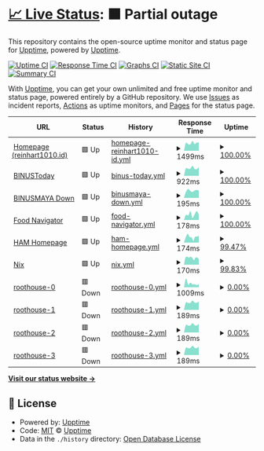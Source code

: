 # [📈 Live Status](https://status.reinhart1010.id): <!--live status--> **🟧 Partial outage**

This repository contains the open-source uptime monitor and status page for [Upptime](https://upptime.js.org), powered by [Upptime](https://github.com/upptime/upptime).

[![Uptime CI](https://github.com/alterine0101/roothouse-status/workflows/Uptime%20CI/badge.svg)](https://github.com/alterine0101/roothouse-status/actions?query=workflow%3A%22Uptime+CI%22)
[![Response Time CI](https://github.com/alterine0101/roothouse-status/workflows/Response%20Time%20CI/badge.svg)](https://github.com/alterine0101/roothouse-status/actions?query=workflow%3A%22Response+Time+CI%22)
[![Graphs CI](https://github.com/alterine0101/roothouse-status/workflows/Graphs%20CI/badge.svg)](https://github.com/alterine0101/roothouse-status/actions?query=workflow%3A%22Graphs+CI%22)
[![Static Site CI](https://github.com/alterine0101/roothouse-status/workflows/Static%20Site%20CI/badge.svg)](https://github.com/alterine0101/roothouse-status/actions?query=workflow%3A%22Static+Site+CI%22)
[![Summary CI](https://github.com/alterine0101/roothouse-status/workflows/Summary%20CI/badge.svg)](https://github.com/alterine0101/roothouse-status/actions?query=workflow%3A%22Summary+CI%22)

With [Upptime](https://upptime.js.org), you can get your own unlimited and free uptime monitor and status page, powered entirely by a GitHub repository. We use [Issues](https://github.com/upptime/upptime/issues) as incident reports, [Actions](https://github.com/alterine0101/roothouse-status/actions) as uptime monitors, and [Pages](https://status.reinhart1010.id) for the status page.

<!--start: status pages-->
<!-- This summary is generated by Upptime (https://github.com/upptime/upptime) -->
<!-- Do not edit this manually, your changes will be overwritten -->
<!-- prettier-ignore -->
| URL | Status | History | Response Time | Uptime |
| --- | ------ | ------- | ------------- | ------ |
| <img alt="" src="https://favicons.githubusercontent.com/reinhart1010.id" height="13"> [Homepage (reinhart1010.id)](https://reinhart1010.id) | 🟩 Up | [homepage-reinhart1010-id.yml](https://github.com/alterine0101/roothouse-status/commits/HEAD/history/homepage-reinhart1010-id.yml) | <details><summary><img alt="Response time graph" src="./graphs/homepage-reinhart1010-id/response-time-week.png" height="20"> 1499ms</summary><br><a href="https://status.reinhart1010.id/history/homepage-reinhart1010-id"><img alt="Response time 1552" src="https://img.shields.io/endpoint?url=https%3A%2F%2Fraw.githubusercontent.com%2Falterine0101%2Froothouse-status%2FHEAD%2Fapi%2Fhomepage-reinhart1010-id%2Fresponse-time.json"></a><br><a href="https://status.reinhart1010.id/history/homepage-reinhart1010-id"><img alt="24-hour response time 1389" src="https://img.shields.io/endpoint?url=https%3A%2F%2Fraw.githubusercontent.com%2Falterine0101%2Froothouse-status%2FHEAD%2Fapi%2Fhomepage-reinhart1010-id%2Fresponse-time-day.json"></a><br><a href="https://status.reinhart1010.id/history/homepage-reinhart1010-id"><img alt="7-day response time 1499" src="https://img.shields.io/endpoint?url=https%3A%2F%2Fraw.githubusercontent.com%2Falterine0101%2Froothouse-status%2FHEAD%2Fapi%2Fhomepage-reinhart1010-id%2Fresponse-time-week.json"></a><br><a href="https://status.reinhart1010.id/history/homepage-reinhart1010-id"><img alt="30-day response time 1387" src="https://img.shields.io/endpoint?url=https%3A%2F%2Fraw.githubusercontent.com%2Falterine0101%2Froothouse-status%2FHEAD%2Fapi%2Fhomepage-reinhart1010-id%2Fresponse-time-month.json"></a><br><a href="https://status.reinhart1010.id/history/homepage-reinhart1010-id"><img alt="1-year response time 1552" src="https://img.shields.io/endpoint?url=https%3A%2F%2Fraw.githubusercontent.com%2Falterine0101%2Froothouse-status%2FHEAD%2Fapi%2Fhomepage-reinhart1010-id%2Fresponse-time-year.json"></a></details> | <details><summary><a href="https://status.reinhart1010.id/history/homepage-reinhart1010-id">100.00%</a></summary><a href="https://status.reinhart1010.id/history/homepage-reinhart1010-id"><img alt="All-time uptime 99.93%" src="https://img.shields.io/endpoint?url=https%3A%2F%2Fraw.githubusercontent.com%2Falterine0101%2Froothouse-status%2FHEAD%2Fapi%2Fhomepage-reinhart1010-id%2Fuptime.json"></a><br><a href="https://status.reinhart1010.id/history/homepage-reinhart1010-id"><img alt="24-hour uptime 100.00%" src="https://img.shields.io/endpoint?url=https%3A%2F%2Fraw.githubusercontent.com%2Falterine0101%2Froothouse-status%2FHEAD%2Fapi%2Fhomepage-reinhart1010-id%2Fuptime-day.json"></a><br><a href="https://status.reinhart1010.id/history/homepage-reinhart1010-id"><img alt="7-day uptime 100.00%" src="https://img.shields.io/endpoint?url=https%3A%2F%2Fraw.githubusercontent.com%2Falterine0101%2Froothouse-status%2FHEAD%2Fapi%2Fhomepage-reinhart1010-id%2Fuptime-week.json"></a><br><a href="https://status.reinhart1010.id/history/homepage-reinhart1010-id"><img alt="30-day uptime 100.00%" src="https://img.shields.io/endpoint?url=https%3A%2F%2Fraw.githubusercontent.com%2Falterine0101%2Froothouse-status%2FHEAD%2Fapi%2Fhomepage-reinhart1010-id%2Fuptime-month.json"></a><br><a href="https://status.reinhart1010.id/history/homepage-reinhart1010-id"><img alt="1-year uptime 99.93%" src="https://img.shields.io/endpoint?url=https%3A%2F%2Fraw.githubusercontent.com%2Falterine0101%2Froothouse-status%2FHEAD%2Fapi%2Fhomepage-reinhart1010-id%2Fuptime-year.json"></a></details>
| <img alt="" src="https://favicons.githubusercontent.com/binustoday.reinhart1010.id" height="13"> [BINUSToday](https://binustoday.reinhart1010.id) | 🟩 Up | [binus-today.yml](https://github.com/alterine0101/roothouse-status/commits/HEAD/history/binus-today.yml) | <details><summary><img alt="Response time graph" src="./graphs/binus-today/response-time-week.png" height="20"> 922ms</summary><br><a href="https://status.reinhart1010.id/history/binus-today"><img alt="Response time 994" src="https://img.shields.io/endpoint?url=https%3A%2F%2Fraw.githubusercontent.com%2Falterine0101%2Froothouse-status%2FHEAD%2Fapi%2Fbinus-today%2Fresponse-time.json"></a><br><a href="https://status.reinhart1010.id/history/binus-today"><img alt="24-hour response time 877" src="https://img.shields.io/endpoint?url=https%3A%2F%2Fraw.githubusercontent.com%2Falterine0101%2Froothouse-status%2FHEAD%2Fapi%2Fbinus-today%2Fresponse-time-day.json"></a><br><a href="https://status.reinhart1010.id/history/binus-today"><img alt="7-day response time 922" src="https://img.shields.io/endpoint?url=https%3A%2F%2Fraw.githubusercontent.com%2Falterine0101%2Froothouse-status%2FHEAD%2Fapi%2Fbinus-today%2Fresponse-time-week.json"></a><br><a href="https://status.reinhart1010.id/history/binus-today"><img alt="30-day response time 953" src="https://img.shields.io/endpoint?url=https%3A%2F%2Fraw.githubusercontent.com%2Falterine0101%2Froothouse-status%2FHEAD%2Fapi%2Fbinus-today%2Fresponse-time-month.json"></a><br><a href="https://status.reinhart1010.id/history/binus-today"><img alt="1-year response time 994" src="https://img.shields.io/endpoint?url=https%3A%2F%2Fraw.githubusercontent.com%2Falterine0101%2Froothouse-status%2FHEAD%2Fapi%2Fbinus-today%2Fresponse-time-year.json"></a></details> | <details><summary><a href="https://status.reinhart1010.id/history/binus-today">100.00%</a></summary><a href="https://status.reinhart1010.id/history/binus-today"><img alt="All-time uptime 99.89%" src="https://img.shields.io/endpoint?url=https%3A%2F%2Fraw.githubusercontent.com%2Falterine0101%2Froothouse-status%2FHEAD%2Fapi%2Fbinus-today%2Fuptime.json"></a><br><a href="https://status.reinhart1010.id/history/binus-today"><img alt="24-hour uptime 100.00%" src="https://img.shields.io/endpoint?url=https%3A%2F%2Fraw.githubusercontent.com%2Falterine0101%2Froothouse-status%2FHEAD%2Fapi%2Fbinus-today%2Fuptime-day.json"></a><br><a href="https://status.reinhart1010.id/history/binus-today"><img alt="7-day uptime 100.00%" src="https://img.shields.io/endpoint?url=https%3A%2F%2Fraw.githubusercontent.com%2Falterine0101%2Froothouse-status%2FHEAD%2Fapi%2Fbinus-today%2Fuptime-week.json"></a><br><a href="https://status.reinhart1010.id/history/binus-today"><img alt="30-day uptime 100.00%" src="https://img.shields.io/endpoint?url=https%3A%2F%2Fraw.githubusercontent.com%2Falterine0101%2Froothouse-status%2FHEAD%2Fapi%2Fbinus-today%2Fuptime-month.json"></a><br><a href="https://status.reinhart1010.id/history/binus-today"><img alt="1-year uptime 99.89%" src="https://img.shields.io/endpoint?url=https%3A%2F%2Fraw.githubusercontent.com%2Falterine0101%2Froothouse-status%2FHEAD%2Fapi%2Fbinus-today%2Fuptime-year.json"></a></details>
| <img alt="" src="https://favicons.githubusercontent.com/binusmayadown.reinhart1010.id" height="13"> [BINUSMAYA Down](https://binusmayadown.reinhart1010.id) | 🟩 Up | [binusmaya-down.yml](https://github.com/alterine0101/roothouse-status/commits/HEAD/history/binusmaya-down.yml) | <details><summary><img alt="Response time graph" src="./graphs/binusmaya-down/response-time-week.png" height="20"> 195ms</summary><br><a href="https://status.reinhart1010.id/history/binusmaya-down"><img alt="Response time 287" src="https://img.shields.io/endpoint?url=https%3A%2F%2Fraw.githubusercontent.com%2Falterine0101%2Froothouse-status%2FHEAD%2Fapi%2Fbinusmaya-down%2Fresponse-time.json"></a><br><a href="https://status.reinhart1010.id/history/binusmaya-down"><img alt="24-hour response time 249" src="https://img.shields.io/endpoint?url=https%3A%2F%2Fraw.githubusercontent.com%2Falterine0101%2Froothouse-status%2FHEAD%2Fapi%2Fbinusmaya-down%2Fresponse-time-day.json"></a><br><a href="https://status.reinhart1010.id/history/binusmaya-down"><img alt="7-day response time 195" src="https://img.shields.io/endpoint?url=https%3A%2F%2Fraw.githubusercontent.com%2Falterine0101%2Froothouse-status%2FHEAD%2Fapi%2Fbinusmaya-down%2Fresponse-time-week.json"></a><br><a href="https://status.reinhart1010.id/history/binusmaya-down"><img alt="30-day response time 188" src="https://img.shields.io/endpoint?url=https%3A%2F%2Fraw.githubusercontent.com%2Falterine0101%2Froothouse-status%2FHEAD%2Fapi%2Fbinusmaya-down%2Fresponse-time-month.json"></a><br><a href="https://status.reinhart1010.id/history/binusmaya-down"><img alt="1-year response time 287" src="https://img.shields.io/endpoint?url=https%3A%2F%2Fraw.githubusercontent.com%2Falterine0101%2Froothouse-status%2FHEAD%2Fapi%2Fbinusmaya-down%2Fresponse-time-year.json"></a></details> | <details><summary><a href="https://status.reinhart1010.id/history/binusmaya-down">100.00%</a></summary><a href="https://status.reinhart1010.id/history/binusmaya-down"><img alt="All-time uptime 99.94%" src="https://img.shields.io/endpoint?url=https%3A%2F%2Fraw.githubusercontent.com%2Falterine0101%2Froothouse-status%2FHEAD%2Fapi%2Fbinusmaya-down%2Fuptime.json"></a><br><a href="https://status.reinhart1010.id/history/binusmaya-down"><img alt="24-hour uptime 100.00%" src="https://img.shields.io/endpoint?url=https%3A%2F%2Fraw.githubusercontent.com%2Falterine0101%2Froothouse-status%2FHEAD%2Fapi%2Fbinusmaya-down%2Fuptime-day.json"></a><br><a href="https://status.reinhart1010.id/history/binusmaya-down"><img alt="7-day uptime 100.00%" src="https://img.shields.io/endpoint?url=https%3A%2F%2Fraw.githubusercontent.com%2Falterine0101%2Froothouse-status%2FHEAD%2Fapi%2Fbinusmaya-down%2Fuptime-week.json"></a><br><a href="https://status.reinhart1010.id/history/binusmaya-down"><img alt="30-day uptime 100.00%" src="https://img.shields.io/endpoint?url=https%3A%2F%2Fraw.githubusercontent.com%2Falterine0101%2Froothouse-status%2FHEAD%2Fapi%2Fbinusmaya-down%2Fuptime-month.json"></a><br><a href="https://status.reinhart1010.id/history/binusmaya-down"><img alt="1-year uptime 99.94%" src="https://img.shields.io/endpoint?url=https%3A%2F%2Fraw.githubusercontent.com%2Falterine0101%2Froothouse-status%2FHEAD%2Fapi%2Fbinusmaya-down%2Fuptime-year.json"></a></details>
| <img alt="" src="https://favicons.githubusercontent.com/reinhart1010.github.io" height="13"> [Food Navigator](https://reinhart1010.github.io/foodnavigator) | 🟩 Up | [food-navigator.yml](https://github.com/alterine0101/roothouse-status/commits/HEAD/history/food-navigator.yml) | <details><summary><img alt="Response time graph" src="./graphs/food-navigator/response-time-week.png" height="20"> 178ms</summary><br><a href="https://status.reinhart1010.id/history/food-navigator"><img alt="Response time 153" src="https://img.shields.io/endpoint?url=https%3A%2F%2Fraw.githubusercontent.com%2Falterine0101%2Froothouse-status%2FHEAD%2Fapi%2Ffood-navigator%2Fresponse-time.json"></a><br><a href="https://status.reinhart1010.id/history/food-navigator"><img alt="24-hour response time 208" src="https://img.shields.io/endpoint?url=https%3A%2F%2Fraw.githubusercontent.com%2Falterine0101%2Froothouse-status%2FHEAD%2Fapi%2Ffood-navigator%2Fresponse-time-day.json"></a><br><a href="https://status.reinhart1010.id/history/food-navigator"><img alt="7-day response time 178" src="https://img.shields.io/endpoint?url=https%3A%2F%2Fraw.githubusercontent.com%2Falterine0101%2Froothouse-status%2FHEAD%2Fapi%2Ffood-navigator%2Fresponse-time-week.json"></a><br><a href="https://status.reinhart1010.id/history/food-navigator"><img alt="30-day response time 145" src="https://img.shields.io/endpoint?url=https%3A%2F%2Fraw.githubusercontent.com%2Falterine0101%2Froothouse-status%2FHEAD%2Fapi%2Ffood-navigator%2Fresponse-time-month.json"></a><br><a href="https://status.reinhart1010.id/history/food-navigator"><img alt="1-year response time 153" src="https://img.shields.io/endpoint?url=https%3A%2F%2Fraw.githubusercontent.com%2Falterine0101%2Froothouse-status%2FHEAD%2Fapi%2Ffood-navigator%2Fresponse-time-year.json"></a></details> | <details><summary><a href="https://status.reinhart1010.id/history/food-navigator">100.00%</a></summary><a href="https://status.reinhart1010.id/history/food-navigator"><img alt="All-time uptime 100.00%" src="https://img.shields.io/endpoint?url=https%3A%2F%2Fraw.githubusercontent.com%2Falterine0101%2Froothouse-status%2FHEAD%2Fapi%2Ffood-navigator%2Fuptime.json"></a><br><a href="https://status.reinhart1010.id/history/food-navigator"><img alt="24-hour uptime 100.00%" src="https://img.shields.io/endpoint?url=https%3A%2F%2Fraw.githubusercontent.com%2Falterine0101%2Froothouse-status%2FHEAD%2Fapi%2Ffood-navigator%2Fuptime-day.json"></a><br><a href="https://status.reinhart1010.id/history/food-navigator"><img alt="7-day uptime 100.00%" src="https://img.shields.io/endpoint?url=https%3A%2F%2Fraw.githubusercontent.com%2Falterine0101%2Froothouse-status%2FHEAD%2Fapi%2Ffood-navigator%2Fuptime-week.json"></a><br><a href="https://status.reinhart1010.id/history/food-navigator"><img alt="30-day uptime 100.00%" src="https://img.shields.io/endpoint?url=https%3A%2F%2Fraw.githubusercontent.com%2Falterine0101%2Froothouse-status%2FHEAD%2Fapi%2Ffood-navigator%2Fuptime-month.json"></a><br><a href="https://status.reinhart1010.id/history/food-navigator"><img alt="1-year uptime 100.00%" src="https://img.shields.io/endpoint?url=https%3A%2F%2Fraw.githubusercontent.com%2Falterine0101%2Froothouse-status%2FHEAD%2Fapi%2Ffood-navigator%2Fuptime-year.json"></a></details>
| <img alt="" src="https://favicons.githubusercontent.com/ham.reinhart1010.id" height="13"> [HAM Homepage](https://ham.reinhart1010.id) | 🟩 Up | [ham-homepage.yml](https://github.com/alterine0101/roothouse-status/commits/HEAD/history/ham-homepage.yml) | <details><summary><img alt="Response time graph" src="./graphs/ham-homepage/response-time-week.png" height="20"> 174ms</summary><br><a href="https://status.reinhart1010.id/history/ham-homepage"><img alt="Response time 227" src="https://img.shields.io/endpoint?url=https%3A%2F%2Fraw.githubusercontent.com%2Falterine0101%2Froothouse-status%2FHEAD%2Fapi%2Fham-homepage%2Fresponse-time.json"></a><br><a href="https://status.reinhart1010.id/history/ham-homepage"><img alt="24-hour response time 196" src="https://img.shields.io/endpoint?url=https%3A%2F%2Fraw.githubusercontent.com%2Falterine0101%2Froothouse-status%2FHEAD%2Fapi%2Fham-homepage%2Fresponse-time-day.json"></a><br><a href="https://status.reinhart1010.id/history/ham-homepage"><img alt="7-day response time 174" src="https://img.shields.io/endpoint?url=https%3A%2F%2Fraw.githubusercontent.com%2Falterine0101%2Froothouse-status%2FHEAD%2Fapi%2Fham-homepage%2Fresponse-time-week.json"></a><br><a href="https://status.reinhart1010.id/history/ham-homepage"><img alt="30-day response time 173" src="https://img.shields.io/endpoint?url=https%3A%2F%2Fraw.githubusercontent.com%2Falterine0101%2Froothouse-status%2FHEAD%2Fapi%2Fham-homepage%2Fresponse-time-month.json"></a><br><a href="https://status.reinhart1010.id/history/ham-homepage"><img alt="1-year response time 227" src="https://img.shields.io/endpoint?url=https%3A%2F%2Fraw.githubusercontent.com%2Falterine0101%2Froothouse-status%2FHEAD%2Fapi%2Fham-homepage%2Fresponse-time-year.json"></a></details> | <details><summary><a href="https://status.reinhart1010.id/history/ham-homepage">99.47%</a></summary><a href="https://status.reinhart1010.id/history/ham-homepage"><img alt="All-time uptime 99.92%" src="https://img.shields.io/endpoint?url=https%3A%2F%2Fraw.githubusercontent.com%2Falterine0101%2Froothouse-status%2FHEAD%2Fapi%2Fham-homepage%2Fuptime.json"></a><br><a href="https://status.reinhart1010.id/history/ham-homepage"><img alt="24-hour uptime 100.00%" src="https://img.shields.io/endpoint?url=https%3A%2F%2Fraw.githubusercontent.com%2Falterine0101%2Froothouse-status%2FHEAD%2Fapi%2Fham-homepage%2Fuptime-day.json"></a><br><a href="https://status.reinhart1010.id/history/ham-homepage"><img alt="7-day uptime 99.47%" src="https://img.shields.io/endpoint?url=https%3A%2F%2Fraw.githubusercontent.com%2Falterine0101%2Froothouse-status%2FHEAD%2Fapi%2Fham-homepage%2Fuptime-week.json"></a><br><a href="https://status.reinhart1010.id/history/ham-homepage"><img alt="30-day uptime 99.88%" src="https://img.shields.io/endpoint?url=https%3A%2F%2Fraw.githubusercontent.com%2Falterine0101%2Froothouse-status%2FHEAD%2Fapi%2Fham-homepage%2Fuptime-month.json"></a><br><a href="https://status.reinhart1010.id/history/ham-homepage"><img alt="1-year uptime 99.92%" src="https://img.shields.io/endpoint?url=https%3A%2F%2Fraw.githubusercontent.com%2Falterine0101%2Froothouse-status%2FHEAD%2Fapi%2Fham-homepage%2Fuptime-year.json"></a></details>
| <img alt="" src="https://favicons.githubusercontent.com/nix.reinhart1010.id" height="13"> [Nix](https://nix.reinhart1010.id) | 🟩 Up | [nix.yml](https://github.com/alterine0101/roothouse-status/commits/HEAD/history/nix.yml) | <details><summary><img alt="Response time graph" src="./graphs/nix/response-time-week.png" height="20"> 170ms</summary><br><a href="https://status.reinhart1010.id/history/nix"><img alt="Response time 315" src="https://img.shields.io/endpoint?url=https%3A%2F%2Fraw.githubusercontent.com%2Falterine0101%2Froothouse-status%2FHEAD%2Fapi%2Fnix%2Fresponse-time.json"></a><br><a href="https://status.reinhart1010.id/history/nix"><img alt="24-hour response time 172" src="https://img.shields.io/endpoint?url=https%3A%2F%2Fraw.githubusercontent.com%2Falterine0101%2Froothouse-status%2FHEAD%2Fapi%2Fnix%2Fresponse-time-day.json"></a><br><a href="https://status.reinhart1010.id/history/nix"><img alt="7-day response time 170" src="https://img.shields.io/endpoint?url=https%3A%2F%2Fraw.githubusercontent.com%2Falterine0101%2Froothouse-status%2FHEAD%2Fapi%2Fnix%2Fresponse-time-week.json"></a><br><a href="https://status.reinhart1010.id/history/nix"><img alt="30-day response time 175" src="https://img.shields.io/endpoint?url=https%3A%2F%2Fraw.githubusercontent.com%2Falterine0101%2Froothouse-status%2FHEAD%2Fapi%2Fnix%2Fresponse-time-month.json"></a><br><a href="https://status.reinhart1010.id/history/nix"><img alt="1-year response time 315" src="https://img.shields.io/endpoint?url=https%3A%2F%2Fraw.githubusercontent.com%2Falterine0101%2Froothouse-status%2FHEAD%2Fapi%2Fnix%2Fresponse-time-year.json"></a></details> | <details><summary><a href="https://status.reinhart1010.id/history/nix">99.83%</a></summary><a href="https://status.reinhart1010.id/history/nix"><img alt="All-time uptime 99.93%" src="https://img.shields.io/endpoint?url=https%3A%2F%2Fraw.githubusercontent.com%2Falterine0101%2Froothouse-status%2FHEAD%2Fapi%2Fnix%2Fuptime.json"></a><br><a href="https://status.reinhart1010.id/history/nix"><img alt="24-hour uptime 100.00%" src="https://img.shields.io/endpoint?url=https%3A%2F%2Fraw.githubusercontent.com%2Falterine0101%2Froothouse-status%2FHEAD%2Fapi%2Fnix%2Fuptime-day.json"></a><br><a href="https://status.reinhart1010.id/history/nix"><img alt="7-day uptime 99.83%" src="https://img.shields.io/endpoint?url=https%3A%2F%2Fraw.githubusercontent.com%2Falterine0101%2Froothouse-status%2FHEAD%2Fapi%2Fnix%2Fuptime-week.json"></a><br><a href="https://status.reinhart1010.id/history/nix"><img alt="30-day uptime 99.96%" src="https://img.shields.io/endpoint?url=https%3A%2F%2Fraw.githubusercontent.com%2Falterine0101%2Froothouse-status%2FHEAD%2Fapi%2Fnix%2Fuptime-month.json"></a><br><a href="https://status.reinhart1010.id/history/nix"><img alt="1-year uptime 99.93%" src="https://img.shields.io/endpoint?url=https%3A%2F%2Fraw.githubusercontent.com%2Falterine0101%2Froothouse-status%2FHEAD%2Fapi%2Fnix%2Fuptime-year.json"></a></details>
| <img alt="" src="https://favicons.githubusercontent.com/rhstatus-proxy.alterine0101.id" height="13"> [roothouse-0](https://rhstatus-proxy.alterine0101.id/?deviceId=roothouse-0) | 🟥 Down | [roothouse-0.yml](https://github.com/alterine0101/roothouse-status/commits/HEAD/history/roothouse-0.yml) | <details><summary><img alt="Response time graph" src="./graphs/roothouse-0/response-time-week.png" height="20"> 1009ms</summary><br><a href="https://status.reinhart1010.id/history/roothouse-0"><img alt="Response time 1092" src="https://img.shields.io/endpoint?url=https%3A%2F%2Fraw.githubusercontent.com%2Falterine0101%2Froothouse-status%2FHEAD%2Fapi%2Froothouse-0%2Fresponse-time.json"></a><br><a href="https://status.reinhart1010.id/history/roothouse-0"><img alt="24-hour response time 838" src="https://img.shields.io/endpoint?url=https%3A%2F%2Fraw.githubusercontent.com%2Falterine0101%2Froothouse-status%2FHEAD%2Fapi%2Froothouse-0%2Fresponse-time-day.json"></a><br><a href="https://status.reinhart1010.id/history/roothouse-0"><img alt="7-day response time 1009" src="https://img.shields.io/endpoint?url=https%3A%2F%2Fraw.githubusercontent.com%2Falterine0101%2Froothouse-status%2FHEAD%2Fapi%2Froothouse-0%2Fresponse-time-week.json"></a><br><a href="https://status.reinhart1010.id/history/roothouse-0"><img alt="30-day response time 1300" src="https://img.shields.io/endpoint?url=https%3A%2F%2Fraw.githubusercontent.com%2Falterine0101%2Froothouse-status%2FHEAD%2Fapi%2Froothouse-0%2Fresponse-time-month.json"></a><br><a href="https://status.reinhart1010.id/history/roothouse-0"><img alt="1-year response time 1092" src="https://img.shields.io/endpoint?url=https%3A%2F%2Fraw.githubusercontent.com%2Falterine0101%2Froothouse-status%2FHEAD%2Fapi%2Froothouse-0%2Fresponse-time-year.json"></a></details> | <details><summary><a href="https://status.reinhart1010.id/history/roothouse-0">0.00%</a></summary><a href="https://status.reinhart1010.id/history/roothouse-0"><img alt="All-time uptime 0.03%" src="https://img.shields.io/endpoint?url=https%3A%2F%2Fraw.githubusercontent.com%2Falterine0101%2Froothouse-status%2FHEAD%2Fapi%2Froothouse-0%2Fuptime.json"></a><br><a href="https://status.reinhart1010.id/history/roothouse-0"><img alt="24-hour uptime 0.00%" src="https://img.shields.io/endpoint?url=https%3A%2F%2Fraw.githubusercontent.com%2Falterine0101%2Froothouse-status%2FHEAD%2Fapi%2Froothouse-0%2Fuptime-day.json"></a><br><a href="https://status.reinhart1010.id/history/roothouse-0"><img alt="7-day uptime 0.00%" src="https://img.shields.io/endpoint?url=https%3A%2F%2Fraw.githubusercontent.com%2Falterine0101%2Froothouse-status%2FHEAD%2Fapi%2Froothouse-0%2Fuptime-week.json"></a><br><a href="https://status.reinhart1010.id/history/roothouse-0"><img alt="30-day uptime 0.00%" src="https://img.shields.io/endpoint?url=https%3A%2F%2Fraw.githubusercontent.com%2Falterine0101%2Froothouse-status%2FHEAD%2Fapi%2Froothouse-0%2Fuptime-month.json"></a><br><a href="https://status.reinhart1010.id/history/roothouse-0"><img alt="1-year uptime 0.03%" src="https://img.shields.io/endpoint?url=https%3A%2F%2Fraw.githubusercontent.com%2Falterine0101%2Froothouse-status%2FHEAD%2Fapi%2Froothouse-0%2Fuptime-year.json"></a></details>
| <img alt="" src="https://favicons.githubusercontent.com/rhstatus-proxy.alterine0101.id" height="13"> [roothouse-1](https://rhstatus-proxy.alterine0101.id/?deviceId=roothouse-1) | 🟥 Down | [roothouse-1.yml](https://github.com/alterine0101/roothouse-status/commits/HEAD/history/roothouse-1.yml) | <details><summary><img alt="Response time graph" src="./graphs/roothouse-1/response-time-week.png" height="20"> 189ms</summary><br><a href="https://status.reinhart1010.id/history/roothouse-1"><img alt="Response time 238" src="https://img.shields.io/endpoint?url=https%3A%2F%2Fraw.githubusercontent.com%2Falterine0101%2Froothouse-status%2FHEAD%2Fapi%2Froothouse-1%2Fresponse-time.json"></a><br><a href="https://status.reinhart1010.id/history/roothouse-1"><img alt="24-hour response time 173" src="https://img.shields.io/endpoint?url=https%3A%2F%2Fraw.githubusercontent.com%2Falterine0101%2Froothouse-status%2FHEAD%2Fapi%2Froothouse-1%2Fresponse-time-day.json"></a><br><a href="https://status.reinhart1010.id/history/roothouse-1"><img alt="7-day response time 189" src="https://img.shields.io/endpoint?url=https%3A%2F%2Fraw.githubusercontent.com%2Falterine0101%2Froothouse-status%2FHEAD%2Fapi%2Froothouse-1%2Fresponse-time-week.json"></a><br><a href="https://status.reinhart1010.id/history/roothouse-1"><img alt="30-day response time 202" src="https://img.shields.io/endpoint?url=https%3A%2F%2Fraw.githubusercontent.com%2Falterine0101%2Froothouse-status%2FHEAD%2Fapi%2Froothouse-1%2Fresponse-time-month.json"></a><br><a href="https://status.reinhart1010.id/history/roothouse-1"><img alt="1-year response time 238" src="https://img.shields.io/endpoint?url=https%3A%2F%2Fraw.githubusercontent.com%2Falterine0101%2Froothouse-status%2FHEAD%2Fapi%2Froothouse-1%2Fresponse-time-year.json"></a></details> | <details><summary><a href="https://status.reinhart1010.id/history/roothouse-1">0.00%</a></summary><a href="https://status.reinhart1010.id/history/roothouse-1"><img alt="All-time uptime 29.53%" src="https://img.shields.io/endpoint?url=https%3A%2F%2Fraw.githubusercontent.com%2Falterine0101%2Froothouse-status%2FHEAD%2Fapi%2Froothouse-1%2Fuptime.json"></a><br><a href="https://status.reinhart1010.id/history/roothouse-1"><img alt="24-hour uptime 0.00%" src="https://img.shields.io/endpoint?url=https%3A%2F%2Fraw.githubusercontent.com%2Falterine0101%2Froothouse-status%2FHEAD%2Fapi%2Froothouse-1%2Fuptime-day.json"></a><br><a href="https://status.reinhart1010.id/history/roothouse-1"><img alt="7-day uptime 0.00%" src="https://img.shields.io/endpoint?url=https%3A%2F%2Fraw.githubusercontent.com%2Falterine0101%2Froothouse-status%2FHEAD%2Fapi%2Froothouse-1%2Fuptime-week.json"></a><br><a href="https://status.reinhart1010.id/history/roothouse-1"><img alt="30-day uptime 0.00%" src="https://img.shields.io/endpoint?url=https%3A%2F%2Fraw.githubusercontent.com%2Falterine0101%2Froothouse-status%2FHEAD%2Fapi%2Froothouse-1%2Fuptime-month.json"></a><br><a href="https://status.reinhart1010.id/history/roothouse-1"><img alt="1-year uptime 29.53%" src="https://img.shields.io/endpoint?url=https%3A%2F%2Fraw.githubusercontent.com%2Falterine0101%2Froothouse-status%2FHEAD%2Fapi%2Froothouse-1%2Fuptime-year.json"></a></details>
| <img alt="" src="https://favicons.githubusercontent.com/rhstatus-proxy.alterine0101.id" height="13"> [roothouse-2](https://rhstatus-proxy.alterine0101.id/?deviceId=roothouse-2) | 🟥 Down | [roothouse-2.yml](https://github.com/alterine0101/roothouse-status/commits/HEAD/history/roothouse-2.yml) | <details><summary><img alt="Response time graph" src="./graphs/roothouse-2/response-time-week.png" height="20"> 189ms</summary><br><a href="https://status.reinhart1010.id/history/roothouse-2"><img alt="Response time 234" src="https://img.shields.io/endpoint?url=https%3A%2F%2Fraw.githubusercontent.com%2Falterine0101%2Froothouse-status%2FHEAD%2Fapi%2Froothouse-2%2Fresponse-time.json"></a><br><a href="https://status.reinhart1010.id/history/roothouse-2"><img alt="24-hour response time 173" src="https://img.shields.io/endpoint?url=https%3A%2F%2Fraw.githubusercontent.com%2Falterine0101%2Froothouse-status%2FHEAD%2Fapi%2Froothouse-2%2Fresponse-time-day.json"></a><br><a href="https://status.reinhart1010.id/history/roothouse-2"><img alt="7-day response time 189" src="https://img.shields.io/endpoint?url=https%3A%2F%2Fraw.githubusercontent.com%2Falterine0101%2Froothouse-status%2FHEAD%2Fapi%2Froothouse-2%2Fresponse-time-week.json"></a><br><a href="https://status.reinhart1010.id/history/roothouse-2"><img alt="30-day response time 202" src="https://img.shields.io/endpoint?url=https%3A%2F%2Fraw.githubusercontent.com%2Falterine0101%2Froothouse-status%2FHEAD%2Fapi%2Froothouse-2%2Fresponse-time-month.json"></a><br><a href="https://status.reinhart1010.id/history/roothouse-2"><img alt="1-year response time 234" src="https://img.shields.io/endpoint?url=https%3A%2F%2Fraw.githubusercontent.com%2Falterine0101%2Froothouse-status%2FHEAD%2Fapi%2Froothouse-2%2Fresponse-time-year.json"></a></details> | <details><summary><a href="https://status.reinhart1010.id/history/roothouse-2">0.00%</a></summary><a href="https://status.reinhart1010.id/history/roothouse-2"><img alt="All-time uptime 29.29%" src="https://img.shields.io/endpoint?url=https%3A%2F%2Fraw.githubusercontent.com%2Falterine0101%2Froothouse-status%2FHEAD%2Fapi%2Froothouse-2%2Fuptime.json"></a><br><a href="https://status.reinhart1010.id/history/roothouse-2"><img alt="24-hour uptime 0.00%" src="https://img.shields.io/endpoint?url=https%3A%2F%2Fraw.githubusercontent.com%2Falterine0101%2Froothouse-status%2FHEAD%2Fapi%2Froothouse-2%2Fuptime-day.json"></a><br><a href="https://status.reinhart1010.id/history/roothouse-2"><img alt="7-day uptime 0.00%" src="https://img.shields.io/endpoint?url=https%3A%2F%2Fraw.githubusercontent.com%2Falterine0101%2Froothouse-status%2FHEAD%2Fapi%2Froothouse-2%2Fuptime-week.json"></a><br><a href="https://status.reinhart1010.id/history/roothouse-2"><img alt="30-day uptime 0.00%" src="https://img.shields.io/endpoint?url=https%3A%2F%2Fraw.githubusercontent.com%2Falterine0101%2Froothouse-status%2FHEAD%2Fapi%2Froothouse-2%2Fuptime-month.json"></a><br><a href="https://status.reinhart1010.id/history/roothouse-2"><img alt="1-year uptime 29.29%" src="https://img.shields.io/endpoint?url=https%3A%2F%2Fraw.githubusercontent.com%2Falterine0101%2Froothouse-status%2FHEAD%2Fapi%2Froothouse-2%2Fuptime-year.json"></a></details>
| <img alt="" src="https://favicons.githubusercontent.com/rhstatus-proxy.alterine0101.id" height="13"> [roothouse-3](https://rhstatus-proxy.alterine0101.id/?deviceId=roothouse-3) | 🟥 Down | [roothouse-3.yml](https://github.com/alterine0101/roothouse-status/commits/HEAD/history/roothouse-3.yml) | <details><summary><img alt="Response time graph" src="./graphs/roothouse-3/response-time-week.png" height="20"> 189ms</summary><br><a href="https://status.reinhart1010.id/history/roothouse-3"><img alt="Response time 239" src="https://img.shields.io/endpoint?url=https%3A%2F%2Fraw.githubusercontent.com%2Falterine0101%2Froothouse-status%2FHEAD%2Fapi%2Froothouse-3%2Fresponse-time.json"></a><br><a href="https://status.reinhart1010.id/history/roothouse-3"><img alt="24-hour response time 173" src="https://img.shields.io/endpoint?url=https%3A%2F%2Fraw.githubusercontent.com%2Falterine0101%2Froothouse-status%2FHEAD%2Fapi%2Froothouse-3%2Fresponse-time-day.json"></a><br><a href="https://status.reinhart1010.id/history/roothouse-3"><img alt="7-day response time 189" src="https://img.shields.io/endpoint?url=https%3A%2F%2Fraw.githubusercontent.com%2Falterine0101%2Froothouse-status%2FHEAD%2Fapi%2Froothouse-3%2Fresponse-time-week.json"></a><br><a href="https://status.reinhart1010.id/history/roothouse-3"><img alt="30-day response time 202" src="https://img.shields.io/endpoint?url=https%3A%2F%2Fraw.githubusercontent.com%2Falterine0101%2Froothouse-status%2FHEAD%2Fapi%2Froothouse-3%2Fresponse-time-month.json"></a><br><a href="https://status.reinhart1010.id/history/roothouse-3"><img alt="1-year response time 239" src="https://img.shields.io/endpoint?url=https%3A%2F%2Fraw.githubusercontent.com%2Falterine0101%2Froothouse-status%2FHEAD%2Fapi%2Froothouse-3%2Fresponse-time-year.json"></a></details> | <details><summary><a href="https://status.reinhart1010.id/history/roothouse-3">0.00%</a></summary><a href="https://status.reinhart1010.id/history/roothouse-3"><img alt="All-time uptime 18.59%" src="https://img.shields.io/endpoint?url=https%3A%2F%2Fraw.githubusercontent.com%2Falterine0101%2Froothouse-status%2FHEAD%2Fapi%2Froothouse-3%2Fuptime.json"></a><br><a href="https://status.reinhart1010.id/history/roothouse-3"><img alt="24-hour uptime 0.00%" src="https://img.shields.io/endpoint?url=https%3A%2F%2Fraw.githubusercontent.com%2Falterine0101%2Froothouse-status%2FHEAD%2Fapi%2Froothouse-3%2Fuptime-day.json"></a><br><a href="https://status.reinhart1010.id/history/roothouse-3"><img alt="7-day uptime 0.00%" src="https://img.shields.io/endpoint?url=https%3A%2F%2Fraw.githubusercontent.com%2Falterine0101%2Froothouse-status%2FHEAD%2Fapi%2Froothouse-3%2Fuptime-week.json"></a><br><a href="https://status.reinhart1010.id/history/roothouse-3"><img alt="30-day uptime 0.00%" src="https://img.shields.io/endpoint?url=https%3A%2F%2Fraw.githubusercontent.com%2Falterine0101%2Froothouse-status%2FHEAD%2Fapi%2Froothouse-3%2Fuptime-month.json"></a><br><a href="https://status.reinhart1010.id/history/roothouse-3"><img alt="1-year uptime 18.59%" src="https://img.shields.io/endpoint?url=https%3A%2F%2Fraw.githubusercontent.com%2Falterine0101%2Froothouse-status%2FHEAD%2Fapi%2Froothouse-3%2Fuptime-year.json"></a></details>

<!--end: status pages-->

[**Visit our status website →**](https://status.reinhart1010.id)

## 📄 License

- Powered by: [Upptime](https://github.com/upptime/upptime)
- Code: [MIT](./LICENSE) © [Upptime](https://upptime.js.org)
- Data in the `./history` directory: [Open Database License](https://opendatacommons.org/licenses/odbl/1-0/)
